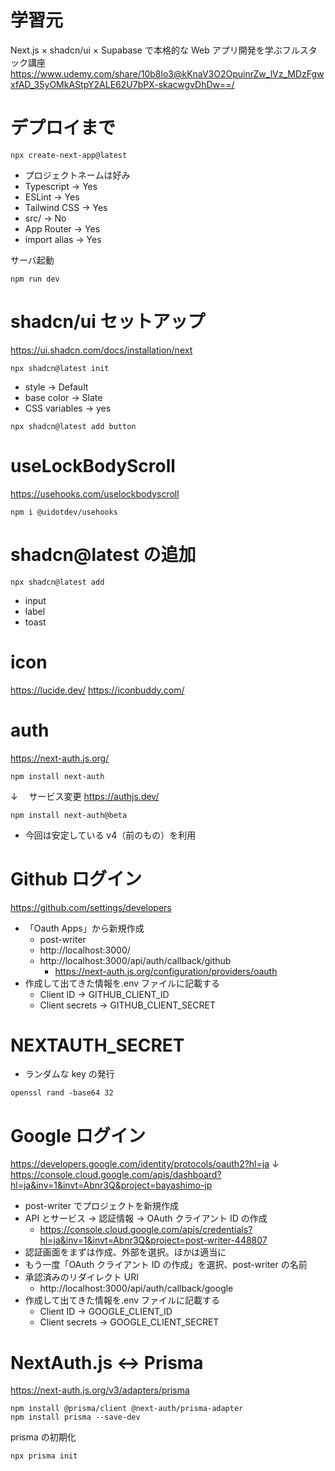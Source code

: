 # 学習元

Next.js × shadcn/ui × Supabase で本格的な Web アプリ開発を学ぶフルスタック講座
https://www.udemy.com/share/10b8lo3@kKnaV3O2OpuinrZw_lVz_MDzFgwxfAD_35yOMkAStpY2ALE62U7bPX-skacwgvDhDw==/

# デプロイまで

```
npx create-next-app@latest
```

- プロジェクトネームは好み
- Typescript -> Yes
- ESLint -> Yes
- Tailwind CSS -> Yes
- src/ -> No
- App Router -> Yes
- import alias -> Yes

サーバ起動

```
npm run dev
```

# shadcn/ui セットアップ

https://ui.shadcn.com/docs/installation/next

```
npx shadcn@latest init
```

- style -> Default
- base color -> Slate
- CSS variables -> yes

```
npx shadcn@latest add button
```

# useLockBodyScroll

https://usehooks.com/uselockbodyscroll

```
npm i @uidotdev/usehooks
```

# shadcn@latest の追加

```
npx shadcn@latest add
```

- input
- label
- toast

# icon

https://lucide.dev/
https://iconbuddy.com/

# auth

https://next-auth.js.org/

```
npm install next-auth
```

↓ 　サービス変更
https://authjs.dev/

```
npm install next-auth@beta
```

- 今回は安定している v4（前のもの）を利用

# Github ログイン

https://github.com/settings/developers

- 「Oauth Apps」から新規作成
  - post-writer
  - http://localhost:3000/
  - http://localhost:3000/api/auth/callback/github
    - https://next-auth.js.org/configuration/providers/oauth
- 作成して出てきた情報を.env ファイルに記載する
  - Client ID -> GITHUB_CLIENT_ID
  - Client secrets -> GITHUB_CLIENT_SECRET

# NEXTAUTH_SECRET

- ランダムな key の発行

```
openssl rand -base64 32
```

# Google ログイン

https://developers.google.com/identity/protocols/oauth2?hl=ja
↓
https://console.cloud.google.com/apis/dashboard?hl=ja&inv=1&invt=Abnr3Q&project=bayashimo-jp

- post-writer でプロジェクトを新規作成
- API とサービス -> 認証情報 -> OAuth クライアント ID の作成
  - https://console.cloud.google.com/apis/credentials?hl=ja&inv=1&invt=Abnr3Q&project=post-writer-448807
- 認証画面をまずは作成、外部を選択。ほかは適当に
- もう一度「OAuth クライアント ID の作成」を選択、post-writer の名前
- 承認済みのリダイレクト URI
  - http://localhost:3000/api/auth/callback/google
- 作成して出てきた情報を.env ファイルに記載する
  - Client ID -> GOOGLE_CLIENT_ID
  - Client secrets -> GOOGLE_CLIENT_SECRET

# NextAuth.js <-> Prisma

https://next-auth.js.org/v3/adapters/prisma

```
npm install @prisma/client @next-auth/prisma-adapter
npm install prisma --save-dev
```

prisma の初期化

```
npx prisma init
```
